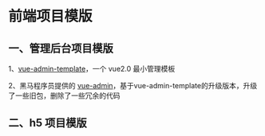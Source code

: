 # 前端项目模版

## 一、管理后台项目模版

1、[vue-admin-template](https://github.com/PanJiaChen/vue-admin-template/)，一个 vue2.0 最小管理模板

2、黑马程序员提供的 [vue-admin](http://git.itcast.cn/heimaqianduan/vue-admin)，基于vue-admin-template的升级版本，升级了一些旧包，删除了一些冗余的代码




## 二、h5 项目模版